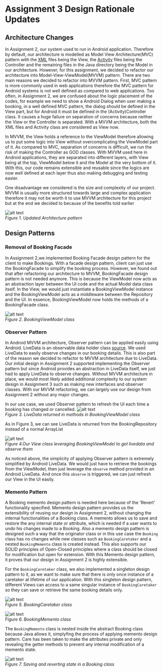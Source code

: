# Assignment 3 Design Rationale Updates

## Architecture Changes

In Assignment 2, our system used to run in Android application. Therefore by default, our
architecture is modelled as Model View Architecture(MVC) pattern with
the [XML](app/src/main/res/layout) files being the View,
the [Activity](app/src/main/java/com/amoschoojs/fit3077) files being the Controller and the
remaining files in the Java directory being the Model in our architecture. However, for this
assignment, we decided to refactor our architecture into Model-View-ViewModel(MVVM) pattern. There
are two main reasons we decided to refactor into MVVM pattern. First, MVC pattern is more commonly
used in web applications therefore the MVC pattern for Android systems is not well defined as
compared to web applications. Too often, in Assignment 2, we are confused about the logic placement
of the codes, for example we need to show a Android Dialog when user making a booking, in a well
defined MVC pattern, the dialog should be defined in the View part, but for Android it must be
defined in the (Activity)Controller class. It causes a huge failure on separation of concerns
because neither the View or the Controller is separated. With a MVVM architecture, both the XML
files and Activity class are considered as View now.

In MVVM, the View holds a reference to the ViewModel therefore allowing us to put some logic into
View without overcomplicating the ViewModel part of it. As compared to MVC, separation of concerns
is difficult, we run the risk of making the Controller as GOD classes. With MVVM used here in
Android applications, they are separated into different layers, with View being at the top,
ViewModel below it and the Model at the very bottom of it. With this, our code remains extensible
and reusable since the logics are now well defined at each layer thus also making debugging and
testing easier.

One disadvantage we considered is the size and complexity of our project. MVVM is usually more
structured towards large and complex application therefore it may not be worth it to use MVVM
architecture for this project but at the end we decided to because of the benefits told earlier

![alt text](markdown_images/mvvmdirectory.png)\
*Figure 1. Updated Architecture pattern*

## Design Patterns

### Removal of Booking Facade

In Assignment 2,we implemented Booking Facade design pattern for the client to make Bookings. With a
facade design pattern, client can just use the BookingFacade to simplify the booking process.
However, we found out that after refactoring our architecture to MVVM, BookingFacade design pattern
is not needed anymore. This is because the ViewModel now acts as an abstraction layer between the UI
code and the actual Model data class itself. In the View, we would just instantiate a
BookingViewModel instance and the BookingViewModel acts as a middleware between the Repository and
the UI. In essence, BookingViewModel now holds the methods of a BookingFacade class.

![alt text](markdown_images/bookingviewmodel.png)\
*Figure 2. BookingViewModel class*

### Observer Pattern

In Android MVVM architecture, Observer pattern can be applied easily using Android. LiveData is an
observable data holder
class [source](https://developer.android.com/topic/libraries/architecture/livedata). We used
LiveData to easily observe changes in our booking details. This is also part of the reason we
decided to refactor to MVVM architecture due to LiveData. Our initial design in Assignment 2
supported implementing the Observer pattern but since Android provides an abstraction in LiveData
itself, we just had to apply LiveData to observe changes. Without MVVM architecture in place, we
would most likely added additional complexity to our system design in Assignment 3 such as making
new interfaces and observer classes. With our MVVM refactoring, we can largely use our design from
Assignment 2 without any major changes.

In our use case, we used Observer pattern to refresh the UI each time a booking has changed or
cancelled.
![alt text](markdown_images/livedata1.png)\
*Figure 3. LiveData returned in methods in BookingViewModel class*

As in Figure 3, we can see LiveData is returned from the BookingRepository instead of a normal
ArrayList

![alt text](markdown_images/livedata2.png)\
*Figure 4.Our View class leveraging BookingViewModel to get livedata and observe them*

As noticed above, the simplicity of applying Observer pattern is extremely simplified by Android
LiveData. We would just have to retrieve the bookings from the ViewModel, then just leverage
the `observe` method provided in an Android LiveData. And once this `observe` is triggered, we can
just refresh our View in the UI easily.

### Memento Pattern

A Booking memento design pattern is needed here because of the 'Revert' functionality specified.
Memento design pattern provides us the extensibility of reusing our design in Assignment 2, without
changing the internal functionalities of a Booking class. A memento allows us to save and restore
the any internal state or attribute, which is needed if a user wants to undo his changes made to a
Booking. Also a memento design pattern is designed such a way that the originator class or in this
use case the `Booking` class has no changes while new classes such as `BookingCaretaker`
and a nested `BookingMemento` class is created instead. This also supports our SOLID principles of
Open-Closed principles where a class should be closed for modification but open for extension. With
this Memento design pattern, it proves that our design in Assignment 2 is highly extensible.

For the `BookingCaretaker` class, we also implemented a singleton design pattern to it, as we want
to make sure that there is only once instance of a caretaker at lifetime of our application. With
this singleton design pattern, different Views can access to a same singular instance
of `BookingCaretaker` so they can save or retrieve the same booking details only.

![alt text](markdown_images/bookingcaretaker.png)\
*Figure 5. BookingCaretaker class*

![alt text](markdown_images/bookingmemento.png)\
*Figure 6. BookingMemento class*

The `BookingMemento` class is nested inside the abstract Booking class because Java allows it,
simplyfing the process of applying memento design pattern. Care has been taken to make the
attributes private and only revealing the getter methods to prevent any internal modification of a
memento state.

![alt text](markdown_images/bookingmemento.png)\
*Figure 7. Saving and reverting state in a Booking class*
